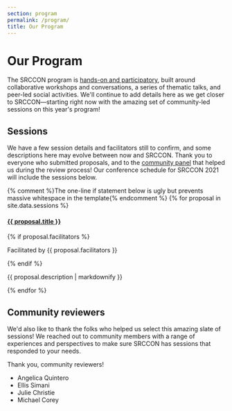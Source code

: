 ```yaml
---
section: program
permalink: /program/
title: Our Program
---
```


# Our Program

The SRCCON program is [hands-on and participatory](/attendees/), built around collaborative workshops and conversations, a series of thematic talks, and peer-led social activities. We'll continue to add details here as we get closer to SRCCON—starting right now with the amazing set of community-led sessions on this year's program!

## Sessions 

We have a few session details and facilitators still to confirm, and some descriptions here may evolve between now and SRCCON. Thank you to everyone who submitted proposals, and to the [community panel](#community-review) that helped us during the review process! Our conference schedule for SRCCON 2021 will include the sessions below.

<div class="session-proposal-list">{% comment %}The one-line if statement below is ugly but prevents massive whitespace in the template{% endcomment %}
{% for proposal in site.data.sessions %}
    <div class="session-proposal" id="proposal-{{ proposal.id }}">
        <h4 class="session-title"><a href="#proposal-{{ proposal.id }}">{{ proposal.title }}</a></h4>
        {% if proposal.facilitators %}<p class="facilitator">Facilitated by {{ proposal.facilitators }}</p>{% endif %}
        <p class="session-description">{{ proposal.description | markdownify }}</p>
    </div>
{% endfor %}
</div>

<script src="https://cdnjs.cloudflare.com/ajax/libs/jquery/2.1.3/jquery.min.js"></script>
<script src="/media/js/listfilter.min.js"></script>
<script>
var filter = ListFilter({
    listContainer: '.session-proposal-list',
    filterItemClass: '.session-proposal'
});
</script>

<span id="community-review"></span>

## Community reviewers

We'd also like to thank the folks who helped us select this amazing slate of sessions! We reached out to community members with a range of experiences and perspectives to make sure SRCCON has sessions that responded to your needs.

Thank you, community reviewers!

* Angelica Quintero
* Ellis Simani
* Julie Christie
* Michael Corey

